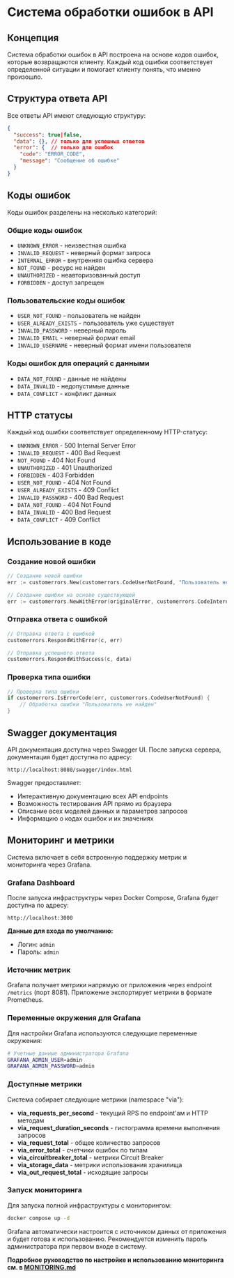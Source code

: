 # Система обработки ошибок в API

## Концепция

Система обработки ошибок в API построена на основе кодов ошибок, которые возвращаются клиенту. Каждый код ошибки соответствует определенной ситуации и помогает клиенту понять, что именно произошло.

## Структура ответа API

Все ответы API имеют следующую структуру:

```json
{
  "success": true|false,
  "data": {}, // только для успешных ответов
  "error": {  // только для ошибок
    "code": "ERROR_CODE",
    "message": "Сообщение об ошибке"
  }
}
```

## Коды ошибок

Коды ошибок разделены на несколько категорий:

### Общие коды ошибок

- `UNKNOWN_ERROR` - неизвестная ошибка
- `INVALID_REQUEST` - неверный формат запроса
- `INTERNAL_ERROR` - внутренняя ошибка сервера
- `NOT_FOUND` - ресурс не найден
- `UNAUTHORIZED` - неавторизованный доступ
- `FORBIDDEN` - доступ запрещен

### Пользовательские коды ошибок

- `USER_NOT_FOUND` - пользователь не найден
- `USER_ALREADY_EXISTS` - пользователь уже существует
- `INVALID_PASSWORD` - неверный пароль
- `INVALID_EMAIL` - неверный формат email
- `INVALID_USERNAME` - неверный формат имени пользователя

### Коды ошибок для операций с данными

- `DATA_NOT_FOUND` - данные не найдены
- `DATA_INVALID` - недопустимые данные
- `DATA_CONFLICT` - конфликт данных

## HTTP статусы

Каждый код ошибки соответствует определенному HTTP-статусу:

- `UNKNOWN_ERROR` - 500 Internal Server Error
- `INVALID_REQUEST` - 400 Bad Request
- `NOT_FOUND` - 404 Not Found
- `UNAUTHORIZED` - 401 Unauthorized
- `FORBIDDEN` - 403 Forbidden
- `USER_NOT_FOUND` - 404 Not Found
- `USER_ALREADY_EXISTS` - 409 Conflict
- `INVALID_PASSWORD` - 400 Bad Request
- `DATA_NOT_FOUND` - 404 Not Found
- `DATA_INVALID` - 400 Bad Request
- `DATA_CONFLICT` - 409 Conflict

## Использование в коде

### Создание новой ошибки

```go
// Создание новой ошибки
err := customerrors.New(customerrors.CodeUserNotFound, "Пользователь не найден")

// Создание ошибки на основе существующей
err := customerrors.NewWithError(originalError, customerrors.CodeInternalError, "Внутренняя ошибка сервера")
```

### Отправка ответа с ошибкой

```go
// Отправка ответа с ошибкой
customerrors.RespondWithError(c, err)

// Отправка успешного ответа
customerrors.RespondWithSuccess(c, data)
```

### Проверка типа ошибки

```go
// Проверка типа ошибки
if customerrors.IsErrorCode(err, customerrors.CodeUserNotFound) {
    // Обработка ошибки "Пользователь не найден"
}
```

## Swagger документация

API документация доступна через Swagger UI. После запуска сервера, документация будет доступна по адресу:

```
http://localhost:8080/swagger/index.html
```

Swagger предоставляет:
- Интерактивную документацию всех API endpoints
- Возможность тестирования API прямо из браузера
- Описание всех моделей данных и параметров запросов
- Информацию о кодах ошибок и их значениях

## Мониторинг и метрики

Система включает в себя встроенную поддержку метрик и мониторинга через Grafana.

### Grafana Dashboard

После запуска инфраструктуры через Docker Compose, Grafana будет доступна по адресу:

```
http://localhost:3000
```

**Данные для входа по умолчанию:**
- Логин: `admin`
- Пароль: `admin`

### Источник метрик

Grafana получает метрики напрямую от приложения через endpoint `/metrics` (порт 8081). Приложение экспортирует метрики в формате Prometheus.

### Переменные окружения для Grafana

Для настройки Grafana используются следующие переменные окружения:

```bash
# Учетные данные администратора Grafana
GRAFANA_ADMIN_USER=admin
GRAFANA_ADMIN_PASSWORD=admin
```

### Доступные метрики

Система собирает следующие метрики (namespace "via"):

- **via_requests_per_second** - текущий RPS по endpoint'ам и HTTP методам
- **via_request_duration_seconds** - гистограмма времени выполнения запросов
- **via_request_total** - общее количество запросов
- **via_error_total** - счетчики ошибок по типам
- **via_circuitbreaker_total** - метрики Circuit Breaker
- **via_storage_data** - метрики использования хранилища
- **via_out_request_total** - исходящие запросы

### Запуск мониторинга

Для запуска полной инфраструктуры с мониторингом:

```bash
docker compose up -d
```

Grafana автоматически настроится с источником данных от приложения и будет готова к использованию. Рекомендуется изменить пароль администратора при первом входе в систему.

**Подробное руководство по настройке и использованию мониторинга см. в [MONITORING.md](MONITORING.md)** 